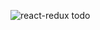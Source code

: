 ![react-redux todo](https://user-images.githubusercontent.com/53371063/145684382-223a844b-52f1-48ff-a33a-ebb49cbb780b.png)
